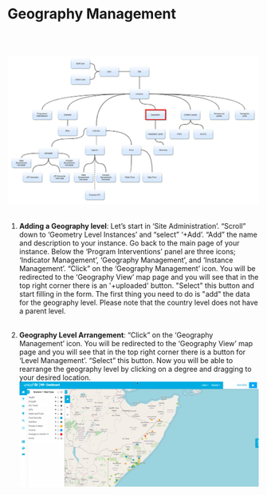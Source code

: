 #  Geography Management
<br><br>

![ Geography Management](../../img/geography-diagramflow.png "Geography Management") <br><br>


1.	**Adding a Geography level**: Let’s start in  ‘Site Administration’. “Scroll” down to ‘Geometry Level Instances’ and “select” ‘+Add’. “Add” the name and description to your instance. Go back to the main page of your instance. Below the ‘Program Interventions’ panel are three icons; ‘Indicator Management’, ‘Geography Management’, and ‘Instance Management’. 
	  	 “Click” on the ‘Geography Management’ icon. You will be redirected to the ‘Geography View’ map page and you will see that in the top right corner there is an '+uploaded' button. "Select" this button and start filling in the form. The first thing you need to do is "add" the data for the geography level. Please note that the country level does not have a parent level. <br><br>


2.	**Geography Level Arrangement**: 
	  	 “Click” on the ‘Geography Management’ icon. You will be redirected to the ‘Geography View’ map page and you will see that in the top right corner there is a button
		 for ‘Level Management’. “Select” this button. Now you will be able to rearrange the geography level by clicking on a degree and dragging to your desired 			location.
<br>![Rearrange Geography Level](../../img/geo-level.gif "Rearrange Geography Level")<br><br>

